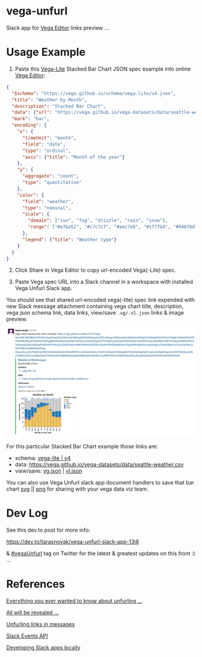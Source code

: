 # vega-unfurl
Slack app for [Vega Editor](https://vega.github.io/editor) links preview ...

# Usage Example

1. Paste this [Vega-Lite](https://vega.github.io/vega-lite/) 
Stacked Bar Chart JSON spec example into online [Vega Editor](https://vega.github.io/editor):

```json
{
  "$schema": "https://vega.github.io/schema/vega-lite/v4.json",
  "title": "Weather by Month",
  "description": "Stacked Bar Chart",
  "data": {"url": "https://vega.github.io/vega-datasets/data/seattle-weather.csv"},
  "mark": "bar",
  "encoding": {
    "x": {
      "timeUnit": "month",
      "field": "date",
      "type": "ordinal",
      "axis": {"title": "Month of the year"}
    },
    "y": {
      "aggregate": "count",
      "type": "quantitative"
    },
    "color": {
      "field": "weather",
      "type": "nominal",
      "scale": {
        "domain": ["sun", "fog", "drizzle", "rain", "snow"],
        "range": ["#e7ba52", "#c7c7c7", "#aec7e8", "#1f77b4", "#9467bd"]
      },
      "legend": {"title": "Weather type"}
    }
  }
}
```

2. Click Share in Vega Editor to copy url-encoded Vega(-Lite) spec.

3. Paste Vega spec URL into a Slack channel in a workspace with installed Vega Unfurl Slack app.

You should see that shared url-encoded vega(-lite) spec link expended with new Slack message attachment containing vega chart title, description, vega json schema link, data links, view/save `.vg/.vl.json` links & image preview:

![Vega Unfurl Example](https://github.com/RandomFractals/vega-unfurl/blob/master/images/vega-unfurl-example.png?raw=true 
 "Vega Unfurl Example")

For this particular Stacked Bar Chart example those links are:

- schema: [vega-lite | v4](https://vega.github.io/schema/vega-lite/v4.json)
- data: https://vega.github.io/vega-datasets/data/seattle-weather.csv
- view/save: [vg.json](https://vega-unfurl.glitch.me/vg.json/vega-lite/N4KABGBEAkDODGALApgWwIaQFxUQFzwAdYsB6UgN2QHN0A6agSz0QFcAjOxge1IRQyUa6ALQAbZskoAWOgCtY3AHaQANOCh5mY5NigB1ZOhbIATmHYBPMAFllLNRsgATZAlONCW5XsgBlPHR4AGtkZzAAIXRzAGFEaLxHCBdjTBxgSFZTMV98IhJyKloGZjZOHiFaEWdU2GQ8WFIawL4jAh0RAHc2lFM6eFgKSABfdWSMU2DfdmikqGQleG5nRiVqPVAIZIAPDY0tzUZUZABVJWZfVHtEOYPIADNGZDFnX2bdMYPNS0JdHEhuKYVkp0DlPnd0NtGLANpAtHgdL47EoWGBuPcwCYwJYjKYRvswKMCZBLHsvlB0NRqKZhHg-lAlqwUbctnCfvTIABHVjoFHMYyMKiQAlEu5LMSAslfB5PF6+brGXos5J4dm+JTcVCrUHKqAIUH0zbkqDOTXoVZ6ADakFgTLUUHu3HWqhNHgAXm7ES7IKZzSpvbANZ1IABdcHS31renWgDEyAA7DMAKwAJntkBj8HjWaz6Zj6GQWeQAA48wBGe7xxPSPMATmkADZE68QwSIKLpTpqAtXuk4doOYZFWZMWrhiKNOPx0A) | [vl.json](https://vega-unfurl.glitch.me/vl.json/vega-lite/N4KABGBEAkDODGALApgWwIaQFxUQFzwAdYsB6UgN2QHN0A6agSz0QFcAjOxge1IRQyUa6ALQAbZskoAWOgCtY3AHaQANOCh5mY5NigB1ZOhbIATmHYBPMAFllLNRsgATZAlONCW5XsgBlPHR4AGtkZzAAIXRzAGFEaLxHCBdjTBxgSFZTMV98IhJyKloGZjZOHiFaEWdU2GQ8WFIawL4jAh0RAHc2lFM6eFgKSABfdWSMU2DfdmikqGQleG5nRiVqPVAIZIAPDY0tzUZUZABVJWZfVHtEOYPIADNGZDFnX2bdMYPNS0JdHEhuKYVkp0DlPnd0NtGLANpAtHgdL47EoWGBuPcwCYwJYjKYRvswKMCZBLHsvlB0NRqKZhHg-lAlqwUbctnCfvTIABHVjoFHMYyMKiQAlEu5LMSAslfB5PF6+brGXos5J4dm+JTcVCrUHKqAIUH0zbkqDOTXoVZ6ADakFgTLUUHu3HWqhNHgAXm7ES7IKZzSpvbANZ1IABdcHS31renWgDEyAA7DMAKwAJntkBj8HjWaz6Zj6GQWeQAA48wBGe7xxPSPMATmkADZE68QwSIKLpTpqAtXuk4doOYZFWZMWrhiKNOPx0A)

You can also use Vega Unfurl slack app document handlers to save that bar chart [svg](https://vega-unfurl.glitch.me/svg/vega-lite/N4KABGBEAkDODGALApgWwIaQFxUQFzwAdYsB6UgN2QHN0A6agSz0QFcAjOxge1IRQyUa6ALQAbZskoAWOgCtY3AHaQANOCh5mY5NigB1ZOhbIATmHYBPMAFllLNRsgATZAlONCW5XsgBlPHR4AGtkZzAAIXRzAGFEaLxHCBdjTBxgSFZTMV98IhJyKloGZjZOHiFaEWdU2GQ8WFIawL4jAh0RAHc2lFM6eFgKSABfdWSMU2DfdmikqGQleG5nRiVqPVAIZIAPDY0tzUZUZABVJWZfVHtEOYPIADNGZDFnX2bdMYPNS0JdHEhuKYVkp0DlPnd0NtGLANpAtHgdL47EoWGBuPcwCYwJYjKYRvswKMCZBLHsvlB0NRqKZhHg-lAlqwUbctnCfvTIABHVjoFHMYyMKiQAlEu5LMSAslfB5PF6+brGXos5J4dm+JTcVCrUHKqAIUH0zbkqDOTXoVZ6ADakFgTLUUHu3HWqhNHgAXm7ES7IKZzSpvbANZ1IABdcHS31renWgDEyAA7DMAKwAJntkBj8HjWaz6Zj6GQWeQAA48wBGe7xxPSPMATmkADZE68QwSIKLpTpqAtXuk4doOYZFWZMWrhiKNOPx0A) || [png](https://vega-unfurl.glitch.me/png/vega-lite/N4KABGBEAkDODGALApgWwIaQFxUQFzwAdYsB6UgN2QHN0A6agSz0QFcAjOxge1IRQyUa6ALQAbZskoAWOgCtY3AHaQANOCh5mY5NigB1ZOhbIATmHYBPMAFllLNRsgATZAlONCW5XsgBlPHR4AGtkZzAAIXRzAGFEaLxHCBdjTBxgSFZTMV98IhJyKloGZjZOHiFaEWdU2GQ8WFIawL4jAh0RAHc2lFM6eFgKSABfdWSMU2DfdmikqGQleG5nRiVqPVAIZIAPDY0tzUZUZABVJWZfVHtEOYPIADNGZDFnX2bdMYPNS0JdHEhuKYVkp0DlPnd0NtGLANpAtHgdL47EoWGBuPcwCYwJYjKYRvswKMCZBLHsvlB0NRqKZhHg-lAlqwUbctnCfvTIABHVjoFHMYyMKiQAlEu5LMSAslfB5PF6+brGXos5J4dm+JTcVCrUHKqAIUH0zbkqDOTXoVZ6ADakFgTLUUHu3HWqhNHgAXm7ES7IKZzSpvbANZ1IABdcHS31renWgDEyAA7DMAKwAJntkBj8HjWaz6Zj6GQWeQAA48wBGe7xxPSPMATmkADZE68QwSIKLpTpqAtXuk4doOYZFWZMWrhiKNOPx0A) for sharing with your vega data viz team.

# Dev Log

See this dev.to post for more info:

https://dev.to/tarasnovak/vega-unfurl-slack-app-13i8

& [#vegaUnfurl](https://twitter.com/search?q=%23vegaUnfurl&src=typed_query) tag on Twitter for the latest & greatest updates on this front :) ...

# References

[Everything you ever wanted to know about unfurling ...](https://medium.com/slack-developer-blog/everything-you-ever-wanted-to-know-about-unfurling-but-were-afraid-to-ask-or-how-to-make-your-e64b4bb9254)

[All will be revealed ...](https://medium.com/slack-developer-blog/all-will-be-revealed-ebcad7c531f0)

[Unfurling links in messages](https://api.slack.com/docs/message-link-unfurling)

[Slack Events API](https://slack.dev/node-slack-sdk/events-api)

[Developing Slack apps locally](https://slack.dev/node-slack-sdk/tutorials/local-development)
